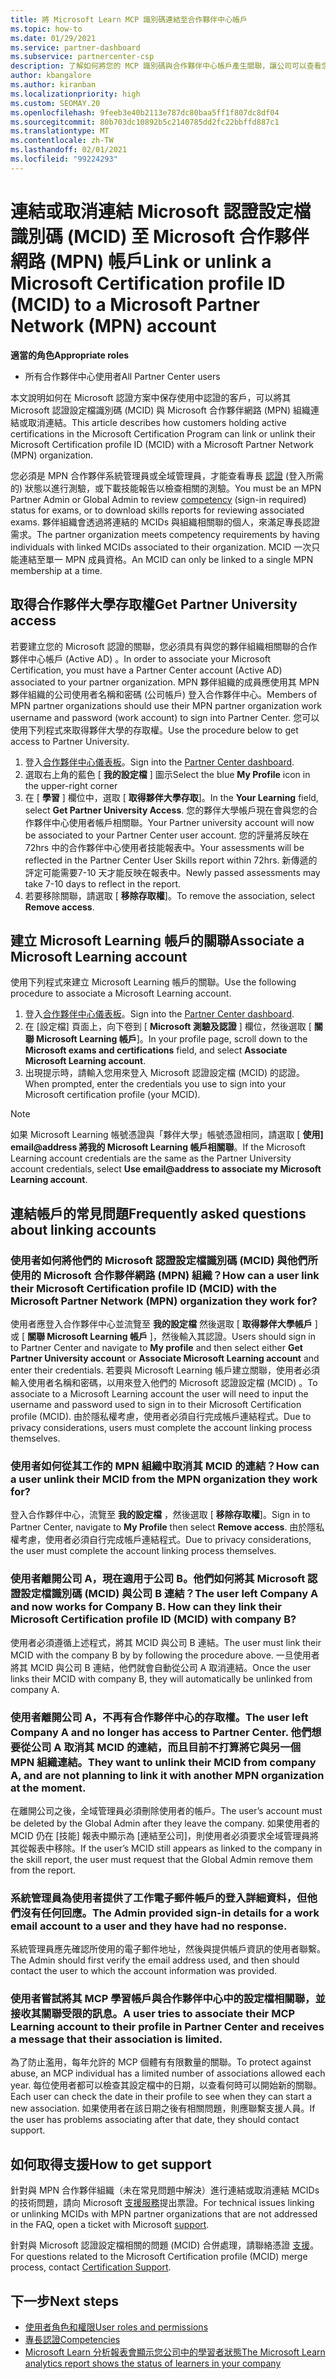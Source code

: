 ```yaml
---
title: 將 Microsoft Learn MCP 識別碼連結至合作夥伴中心帳戶
ms.topic: how-to
ms.date: 01/29/2021
ms.service: partner-dashboard
ms.subservice: partnercenter-csp
description: 了解如何將您的 MCP 識別碼與合作夥伴中心帳戶產生關聯，讓公司可以查看您對專長認證所採取的訓練和學習路徑。
author: kbangalore
ms.author: kiranban
ms.localizationpriority: high
ms.custom: SEOMAY.20
ms.openlocfilehash: 9feeb3e40b2113e787dc80baa5ff1f807dc8df04
ms.sourcegitcommit: 80b703dc10892b5c2140785dd2fc22bbffd887c1
ms.translationtype: MT
ms.contentlocale: zh-TW
ms.lasthandoff: 02/01/2021
ms.locfileid: "99224293"
---
```

# <a name="link-or-unlink-a-microsoft-certification-profile-id-mcid-to-a-microsoft-partner-network-mpn-account"></a><span data-ttu-id="23a7d-103">連結或取消連結 Microsoft 認證設定檔識別碼 (MCID) 至 Microsoft 合作夥伴網路 (MPN) 帳戶</span><span class="sxs-lookup"><span data-stu-id="23a7d-103">Link or unlink a Microsoft Certification profile ID (MCID) to a Microsoft Partner Network (MPN) account</span></span>

<span data-ttu-id="23a7d-104">**適當的角色**</span><span class="sxs-lookup"><span data-stu-id="23a7d-104">**Appropriate roles**</span></span>

- <span data-ttu-id="23a7d-105">所有合作夥伴中心使用者</span><span class="sxs-lookup"><span data-stu-id="23a7d-105">All Partner Center users</span></span>

<span data-ttu-id="23a7d-106">本文說明如何在 Microsoft 認證方案中保存使用中認證的客戶，可以將其 Microsoft 認證設定檔識別碼 (MCID) 與 Microsoft 合作夥伴網路 (MPN) 組織連結或取消連結。</span><span class="sxs-lookup"><span data-stu-id="23a7d-106">This article describes how customers holding active certifications in the Microsoft Certification Program can link or unlink their Microsoft Certification profile ID (MCID) with a Microsoft Partner Network (MPN) organization.</span></span>

<span data-ttu-id="23a7d-107">您必須是 MPN 合作夥伴系統管理員或全域管理員，才能查看專長 [認證](https://partner.microsoft.com/pcv/partnership/competencies) (登入所需的) 狀態以進行測驗，或下載技能報告以檢查相關的測驗。</span><span class="sxs-lookup"><span data-stu-id="23a7d-107">You must be an MPN Partner Admin or Global Admin to review [competency](https://partner.microsoft.com/pcv/partnership/competencies) (sign-in required) status for exams, or to download skills reports for reviewing associated exams.</span></span> <span data-ttu-id="23a7d-108">夥伴組織會透過將連結的 MCIDs 與組織相關聯的個人，來滿足專長認證需求。</span><span class="sxs-lookup"><span data-stu-id="23a7d-108">The partner organization meets competency requirements by having individuals with linked MCIDs associated to their organization.</span></span> <span data-ttu-id="23a7d-109">MCID 一次只能連結至單一 MPN 成員資格。</span><span class="sxs-lookup"><span data-stu-id="23a7d-109">An MCID can only be linked to a single MPN membership at a time.</span></span>

## <a name="get-partner-university-access"></a><span data-ttu-id="23a7d-110">取得合作夥伴大學存取權</span><span class="sxs-lookup"><span data-stu-id="23a7d-110">Get Partner University access</span></span>

<span data-ttu-id="23a7d-111">若要建立您的 Microsoft 認證的關聯，您必須具有與您的夥伴組織相關聯的合作夥伴中心帳戶 (Active AD) 。</span><span class="sxs-lookup"><span data-stu-id="23a7d-111">In order to associate your Microsoft Certification, you must have a Partner Center account (Active AD) associated to your partner organization.</span></span> <span data-ttu-id="23a7d-112">MPN 夥伴組織的成員應使用其 MPN 夥伴組織的公司使用者名稱和密碼 (公司帳戶) 登入合作夥伴中心。</span><span class="sxs-lookup"><span data-stu-id="23a7d-112">Members of MPN partner organizations should use their MPN partner organization work username and password (work account) to sign into Partner Center.</span></span>
<span data-ttu-id="23a7d-113">您可以使用下列程式來取得夥伴大學的存取權。</span><span class="sxs-lookup"><span data-stu-id="23a7d-113">Use the procedure below to get access to Partner University.</span></span>

1. <span data-ttu-id="23a7d-114">登入[合作夥伴中心儀表板](https://partner.microsoft.com/dashboard/)。</span><span class="sxs-lookup"><span data-stu-id="23a7d-114">Sign into the [Partner Center dashboard](https://partner.microsoft.com/dashboard/).</span></span>
2. <span data-ttu-id="23a7d-115">選取右上角的藍色 [ **我的設定檔** ] 圖示</span><span class="sxs-lookup"><span data-stu-id="23a7d-115">Select the blue **My Profile** icon in the upper-right corner</span></span>
3. <span data-ttu-id="23a7d-116">在 [ **學習** ] 欄位中，選取 [ **取得夥伴大學存取**]。</span><span class="sxs-lookup"><span data-stu-id="23a7d-116">In the **Your Learning** field, select **Get Partner University Access**.</span></span>
<span data-ttu-id="23a7d-117">您的夥伴大學帳戶現在會與您的合作夥伴中心使用者帳戶相關聯。</span><span class="sxs-lookup"><span data-stu-id="23a7d-117">Your Partner university account will now be associated to your Partner Center user account.</span></span> <span data-ttu-id="23a7d-118">您的評量將反映在72hrs 中的合作夥伴中心使用者技能報表中。</span><span class="sxs-lookup"><span data-stu-id="23a7d-118">Your assessments will be reflected in the Partner Center User Skills report within 72hrs.</span></span> <span data-ttu-id="23a7d-119">新傳遞的評定可能需要7-10 天才能反映在報表中。</span><span class="sxs-lookup"><span data-stu-id="23a7d-119">Newly passed assessments may take 7-10 days to reflect in the report.</span></span>
4. <span data-ttu-id="23a7d-120">若要移除關聯，請選取 [ **移除存取權**]。</span><span class="sxs-lookup"><span data-stu-id="23a7d-120">To remove the association, select **Remove access**.</span></span>

## <a name="associate-a-microsoft-learning-account"></a><span data-ttu-id="23a7d-121">建立 Microsoft Learning 帳戶的關聯</span><span class="sxs-lookup"><span data-stu-id="23a7d-121">Associate a Microsoft Learning account</span></span>

<span data-ttu-id="23a7d-122">使用下列程式來建立 Microsoft Learning 帳戶的關聯。</span><span class="sxs-lookup"><span data-stu-id="23a7d-122">Use the following procedure to associate a Microsoft Learning account.</span></span> 

1. <span data-ttu-id="23a7d-123">登入[合作夥伴中心儀表板](https://partner.microsoft.com/dashboard/)。</span><span class="sxs-lookup"><span data-stu-id="23a7d-123">Sign into the [Partner Center dashboard](https://partner.microsoft.com/dashboard/).</span></span>
2. <span data-ttu-id="23a7d-124">在 [設定檔] 頁面上，向下卷到 [ **Microsoft 測驗及認證** ] 欄位，然後選取 [ **關聯 Microsoft Learning 帳戶**]。</span><span class="sxs-lookup"><span data-stu-id="23a7d-124">In your profile page, scroll down to the **Microsoft exams and certifications** field, and select **Associate Microsoft Learning account**.</span></span>
3. <span data-ttu-id="23a7d-125">出現提示時，請輸入您用來登入 Microsoft 認證設定檔 (MCID) 的認證。</span><span class="sxs-lookup"><span data-stu-id="23a7d-125">When prompted, enter the credentials you use to sign into your Microsoft certification profile (your MCID).</span></span>

>[!NOTE]
><span data-ttu-id="23a7d-126">如果 Microsoft Learning 帳號憑證與「夥伴大學」帳號憑證相同，請選取 [ **使用] email@address 將我的 Microsoft Learning 帳戶相關聯**。</span><span class="sxs-lookup"><span data-stu-id="23a7d-126">If the Microsoft Learning account credentials are the same as the Partner University account credentials, select **Use email@address to associate my Microsoft Learning account**.</span></span>

## <a name="frequently-asked-questions-about-linking-accounts"></a><span data-ttu-id="23a7d-127">連結帳戶的常見問題</span><span class="sxs-lookup"><span data-stu-id="23a7d-127">Frequently asked questions about linking accounts</span></span>

### <a name="how-can-a-user-link-their-microsoft-certification-profile-id-mcid-with-the-microsoft-partner-network-mpn-organization-they-work-for"></a><span data-ttu-id="23a7d-128">使用者如何將他們的 Microsoft 認證設定檔識別碼 (MCID) 與他們所使用的 Microsoft 合作夥伴網路 (MPN) 組織？</span><span class="sxs-lookup"><span data-stu-id="23a7d-128">How can a user link their Microsoft Certification profile ID (MCID) with the Microsoft Partner Network (MPN) organization they work for?</span></span>

<span data-ttu-id="23a7d-129">使用者應登入合作夥伴中心並流覽至 **我的設定檔** 然後選取 [ **取得夥伴大學帳戶** ] 或 [ **關聯 Microsoft Learning 帳戶** ]，然後輸入其認證。</span><span class="sxs-lookup"><span data-stu-id="23a7d-129">Users should sign in to Partner Center and navigate to **My profile** and then select either **Get Partner University account** or **Associate Microsoft Learning account** and enter their credentials.</span></span> <span data-ttu-id="23a7d-130">若要與 Microsoft Learning 帳戶建立關聯，使用者必須輸入使用者名稱和密碼，以用來登入他們的 Microsoft 認證設定檔 (MCID) 。</span><span class="sxs-lookup"><span data-stu-id="23a7d-130">To associate to a Microsoft Learning account the user will need to input the username and password used to sign in to their Microsoft Certification profile (MCID).</span></span> <span data-ttu-id="23a7d-131">由於隱私權考慮，使用者必須自行完成帳戶連結程式。</span><span class="sxs-lookup"><span data-stu-id="23a7d-131">Due to privacy considerations, users must complete the account linking process themselves.</span></span>  

### <a name="how-can-a-user-unlink-their-mcid-from-the-mpn-organization-they-work-for"></a><span data-ttu-id="23a7d-132">使用者如何從其工作的 MPN 組織中取消其 MCID 的連結？</span><span class="sxs-lookup"><span data-stu-id="23a7d-132">How can a user unlink their MCID from the MPN organization they work for?</span></span>

<span data-ttu-id="23a7d-133">登入合作夥伴中心，流覽至 **我的設定檔** ，然後選取 [ **移除存取權**]。</span><span class="sxs-lookup"><span data-stu-id="23a7d-133">Sign in to Partner Center, navigate to **My Profile** then select **Remove access**.</span></span> <span data-ttu-id="23a7d-134">由於隱私權考慮，使用者必須自行完成帳戶連結程式。</span><span class="sxs-lookup"><span data-stu-id="23a7d-134">Due to privacy considerations, the user must complete the account linking process themselves.</span></span>

### <a name="the-user-left-company-a-and-now-works-for-company-b-how-can-they-link-their-microsoft-certification-profile-id-mcid-with-company-b"></a><span data-ttu-id="23a7d-135">使用者離開公司 A，現在適用于公司 B。他們如何將其 Microsoft 認證設定檔識別碼 (MCID) 與公司 B 連結？</span><span class="sxs-lookup"><span data-stu-id="23a7d-135">The user left Company A and now works for Company B. How can they link their Microsoft Certification profile ID (MCID) with company B?</span></span>

<span data-ttu-id="23a7d-136">使用者必須遵循上述程式，將其 MCID 與公司 B 連結。</span><span class="sxs-lookup"><span data-stu-id="23a7d-136">The user must link their MCID with the company B by by following the procedure above.</span></span> <span data-ttu-id="23a7d-137">一旦使用者將其 MCID 與公司 B 連結，他們就會自動從公司 A 取消連結。</span><span class="sxs-lookup"><span data-stu-id="23a7d-137">Once the user links their MCID with company B, they will automatically be unlinked from company A.</span></span>

### <a name="the-user-left-company-a-and-no-longer-has-access-to-partner-center-they-want-to-unlink-their-mcid-from-company-a-and-are-not-planning-to-link-it-with-another-mpn-organization-at-the-moment"></a><span data-ttu-id="23a7d-138">使用者離開公司 A，不再有合作夥伴中心的存取權。</span><span class="sxs-lookup"><span data-stu-id="23a7d-138">The user left Company A and no longer has access to Partner Center.</span></span> <span data-ttu-id="23a7d-139">他們想要從公司 A 取消其 MCID 的連結，而且目前不打算將它與另一個 MPN 組織連結。</span><span class="sxs-lookup"><span data-stu-id="23a7d-139">They want to unlink their MCID from company A, and are not planning to link it with another MPN organization at the moment.</span></span>

<span data-ttu-id="23a7d-140">在離開公司之後，全域管理員必須刪除使用者的帳戶。</span><span class="sxs-lookup"><span data-stu-id="23a7d-140">The user’s account must be deleted by the Global Admin after they leave the company.</span></span> <span data-ttu-id="23a7d-141">如果使用者的 MCID 仍在 [技能] 報表中顯示為 [連結至公司]，則使用者必須要求全域管理員將其從報表中移除。</span><span class="sxs-lookup"><span data-stu-id="23a7d-141">If the user’s MCID still appears as linked to the company in the skill report, the user must request that the Global Admin remove them from the report.</span></span>

### <a name="the-admin-provided-sign-in-details-for-a-work-email-account-to-a-user-and-they-have-had-no-response"></a><span data-ttu-id="23a7d-142">系統管理員為使用者提供了工作電子郵件帳戶的登入詳細資料，但他們沒有任何回應。</span><span class="sxs-lookup"><span data-stu-id="23a7d-142">The Admin provided sign-in details for a work email account to a user and they have had no response.</span></span>

<span data-ttu-id="23a7d-143">系統管理員應先確認所使用的電子郵件地址，然後與提供帳戶資訊的使用者聯繫。</span><span class="sxs-lookup"><span data-stu-id="23a7d-143">The Admin should first verify the email address used, and then should contact the user to which the account information was provided.</span></span>

### <a name="a-user-tries-to-associate-their-mcp-learning-account-to-their-profile-in-partner-center-and-receives-a-message-that-their-association-is-limited"></a><span data-ttu-id="23a7d-144">使用者嘗試將其 MCP 學習帳戶與合作夥伴中心中的設定檔相關聯，並接收其關聯受限的訊息。</span><span class="sxs-lookup"><span data-stu-id="23a7d-144">A user tries to associate their MCP Learning account to their profile in Partner Center and receives a message that their association is limited.</span></span>

<span data-ttu-id="23a7d-145">為了防止濫用，每年允許的 MCP 個體有有限數量的關聯。</span><span class="sxs-lookup"><span data-stu-id="23a7d-145">To protect against abuse, an MCP individual has a limited number of associations allowed each year.</span></span> <span data-ttu-id="23a7d-146">每位使用者都可以檢查其設定檔中的日期，以查看何時可以開始新的關聯。</span><span class="sxs-lookup"><span data-stu-id="23a7d-146">Each user can check the date in their profile to see when they can start a new association.</span></span> <span data-ttu-id="23a7d-147">如果使用者在該日期之後有相關問題，則應聯繫支援人員。</span><span class="sxs-lookup"><span data-stu-id="23a7d-147">If the user has problems associating after that date, they should contact support.</span></span>  

## <a name="how-to-get-support"></a><span data-ttu-id="23a7d-148">如何取得支援</span><span class="sxs-lookup"><span data-stu-id="23a7d-148">How to get support</span></span>

<span data-ttu-id="23a7d-149">針對與 MPN 合作夥伴組織（未在常見問題中解決）進行連結或取消連結 MCIDs 的技術問題，請向 Microsoft [支援服務](https://partner.microsoft.com/support)提出票證。</span><span class="sxs-lookup"><span data-stu-id="23a7d-149">For technical issues linking or unlinking MCIDs with MPN partner organizations that are not addressed in the FAQ, open a ticket with Microsoft [support](https://partner.microsoft.com/support).</span></span>

<span data-ttu-id="23a7d-150">針對與 Microsoft 認證設定檔相關的問題 (MCID) 合併處理，請聯絡憑證 [支援](https://aka.ms/mcpforum)。</span><span class="sxs-lookup"><span data-stu-id="23a7d-150">For questions related to the Microsoft Certification profile (MCID) merge process, contact [Certification Support](https://aka.ms/mcpforum).</span></span>

## <a name="next-steps"></a><span data-ttu-id="23a7d-151">下一步</span><span class="sxs-lookup"><span data-stu-id="23a7d-151">Next steps</span></span>

- [<span data-ttu-id="23a7d-152">使用者角色和權限</span><span class="sxs-lookup"><span data-stu-id="23a7d-152">User roles and permissions</span></span>](https://docs.microsoft.com/partner-center/permissions-overview)
- [<span data-ttu-id="23a7d-153">專長認證</span><span class="sxs-lookup"><span data-stu-id="23a7d-153">Competencies</span></span>](https://partner.microsoft.com/membership/competencies)
- [<span data-ttu-id="23a7d-154">Microsoft Learn 分析報表會顯示您公司中的學習者狀態</span><span class="sxs-lookup"><span data-stu-id="23a7d-154">The Microsoft Learn analytics report shows the status of learners in your company</span></span>](ms-learn-analytics.md)